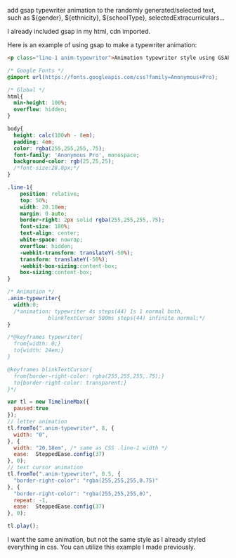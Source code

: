 add gsap typewriter animation to the randomly generated/selected text, such as ${gender}, ${ethnicity}, ${schoolType}, selectedExtracurriculars...

I already included gsap in my html, cdn imported.

Here is an example of using gsap to make a typewriter animation:

```html
<p class="line-1 anim-typewriter">Animation typewriter style using GSAP</p>
```

```css
/* Google Fonts */
@import url(https://fonts.googleapis.com/css?family=Anonymous+Pro);

/* Global */
html{
  min-height: 100%;
  overflow: hidden;
}

body{
  height: calc(100vh - 8em);
  padding: 4em;
  color: rgba(255,255,255,.75);
  font-family: 'Anonymous Pro', monospace;  
  background-color: rgb(25,25,25);
  /*font-size:28.8px;*/
}

.line-1{
    position: relative;
    top: 50%;  
    width: 20.18em;
    margin: 0 auto;
    border-right: 2px solid rgba(255,255,255,.75);
    font-size: 180%;
    text-align: center;
    white-space: nowrap;
    overflow: hidden;
    -webkit-transform: translateY(-50%);
    transform: translateY(-50%);
    -webkit-box-sizing:content-box;
    box-sizing:content-box;
}

/* Animation */
.anim-typewriter{
  width:0;
  /*animation: typewriter 4s steps(44) 1s 1 normal both,
             blinkTextCursor 500ms steps(44) infinite normal;*/
}

/*@keyframes typewriter{
  from{width: 0;}
  to{width: 24em;}
}

@keyframes blinkTextCursor{
  from{border-right-color: rgba(255,255,255,.75);}
  to{border-right-color: transparent;}
}*/
```

```javascript
var tl = new TimelineMax({
  paused:true
});
// letter animation
tl.fromTo(".anim-typewriter", 8, {
  width: "0",
}, {
  width: "20.18em", /* same as CSS .line-1 width */
  ease:  SteppedEase.config(37)
}, 0);
// text cursor animation
tl.fromTo(".anim-typewriter", 0.5, {
  "border-right-color": "rgba(255,255,255,0.75)"
}, {
  "border-right-color": "rgba(255,255,255,0)",
  repeat: -1,
  ease:  SteppedEase.config(37)
}, 0);

tl.play();
```

I want the same animation, but not the same style as I already styled everything in css. You can utilize this example I made previously.